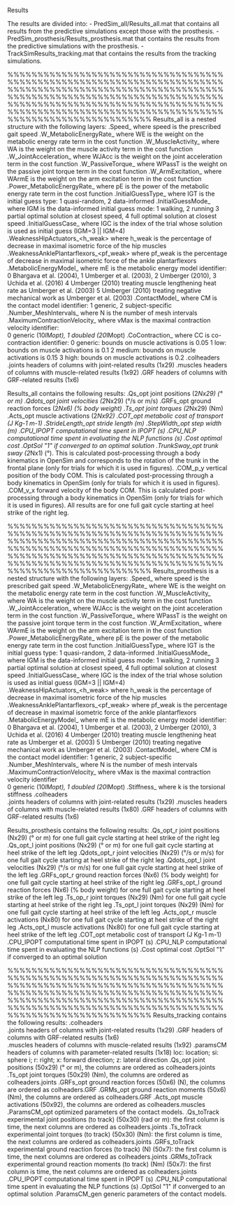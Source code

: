 ﻿Results

The results are divided into:
    - PredSim_all/Results_all.mat that contains all results from the predictive simulations except those with the prosthesis.
    - PredSim_prosthesis/Results_prosthesis.mat that contains the results from the predictive simulations with the prosthesis.
    - TrackSimResults_tracking.mat that contains the results from the tracking simulations.

%%%%%%%%%%%%%%%%%%%%%%%%%%%%%%%%%%%%%%%%%%%%%%%%%%%%%%%%%%%%%%%%%%%%%%%%%%%%%%%%%%%%%%%%%%%%%%%%%%%%%%%%%%%%%%%%%%%%%%%%%%%%%%%%%%%%%%%%%%%%%%%%%%%%%%%%%%%%%%%%%%%%%%%%%%%%%%%%%%%%%%%%%%%%%%%%%%%%%%%%%%%%%%%%%%%%%%%%%%%%%%%%%%%%%%%%%%%%%%%%
Results_all is a nested structure with the following layers:
    .Speed_<speed>                          where speed is the prescribed gait speed
    .W_MetabolicEnergyRate_<WE>             where WE is the weight on the metabolic energy rate term in the cost function
    .W_MuscleActivity_<WA>                  where WA is the weight on the muscle activity term in the cost function
    .W_JointAcceleration_<WJAcc>            where WJAcc is the weight on the joint acceleration term in the cost function
    .W_PassiveTorque_<WPassT>               where WPassT is the weight on the passive joint torque term in the cost function
    .W_ArmExcitation_<WArmE>                where WArmE is the weight on the arm excitation term in the cost function
    .Power_MetabolicEnergyRate_<pE>         where pE is the power of the metabolic energy rate term in the cost function 
    .InitialGuessType_<IGT>                 where IGT is the initial guess type: 
                                                1 quasi-random, 2 data-informed
    .InitialGuessMode_<IGM>                 where IGM is the data-informed initial guess mode: 
                                                1 walking, 2 running 
                                                3 partial optimal solution at closest speed, 4 full optimal solution at closest speed
    .InitialGuessCase_<IGC>                 where IGC is the index of the trial whose solution is used as initial guess (IGM=3 || IGM=4)
    .WeaknessHipActuators_<h_weak>          where h_weak is the percentage of decrease in maximal isometric force of the hip muscles
    .WeaknessAnklePlantarflexors_<pf_weak>  where pf_weak is the percentage of decrease in maximal isometric force of the ankle plantarflexors
    .MetabolicEnergyModel_<mE>              where mE is the metabolic energy model identifier: 
                                                0 Bhargava et al. (2004), 1 Umberger et al. (2003), 2 Umberger (2010), 3 Uchida et al. (2016) 
                                                4 Umberger (2010) treating muscle lengthening heat rate as Umberger et al. (2003)
                                                5 Umberger (2010) treating negative mechanical work as Umberger et al. (2003)
    .ContactModel_<CM>                      where CM is the contact model identifier: 
                                                1 generic, 2 subject-specific
    .Number_MeshIntervals_<N>               where N is the number of mesh intervals
    .MaximumContractionVelocity_<vMax>      where vMax is the maximal contraction velocity identifier:       
                                                0 generic (10*lMopt), 1 doubled (20*lMopt)
    .CoContraction_<CC>                     where CC is co-contraction identifier:
                                                0 generic: bounds on muscle activations is 0.05
                                                1 low: bounds on muscle activations is 0.1
                                                2 medium: bounds on muscle activations is 0.15
                                                3 high: bounds on muscle activations is 0.2
    .colheaders     
        .joints                             headers of columns with joint-related results (1x29)
        .muscles                            headers of columns with muscle-related results (1x92)
        .GRF                                headers of columns with GRF-related results (1x6)  
                                                
Results_all contains the following results:
    .Qs_opt                 joint positions (2*Nx29) (° or m)
    .Qdots_opt              joint velocities (2*Nx29) (°/s or m/s)
    .GRFs_opt               ground reaction forces (2*Nx6) (% body weight)
    .Ts_opt                 joint torques (2*Nx29) (Nm)
    .Acts_opt               muscle activations (2*Nx92)
    .COT_opt                metabolic cost of transport (J Kg-1 m-1)
    .StrideLength_opt       stride length (m)
    .StepWidth_opt          step width (m)
    .CPU_IPOPT              computational time spent in IPOPT (s)
    .CPU_NLP                computational time spent in evaluating the NLP functions (s)
    .Cost                   optimal cost
    .OptSol                 "1" if converged to an optimal solution
    .TrunkSway_opt          trunk sway (2*Nx1) (°). This is calculated post-processing through a body kinematics in OpenSim and corresponds to the rotation of the trunk in the frontal plane (only for trials for which it is used in figures).
    .COM_p_y                vertical position of the body COM. This is calculated post-processing through a body kinematics in OpenSim (only for trials for which it is used in figures).
    .COM_v_x                forward velocity of the body COM. This is calculated post-processing through a body kinematics in OpenSim (only for trials for which it is used in figures).
All results are for one full gait cycle starting at heel strike of the right leg.

%%%%%%%%%%%%%%%%%%%%%%%%%%%%%%%%%%%%%%%%%%%%%%%%%%%%%%%%%%%%%%%%%%%%%%%%%%%%%%%%%%%%%%%%%%%%%%%%%%%%%%%%%%%%%%%%%%%%%%%%%%%%%%%%%%%%%%%%%%%%%%%%%%%%%%%%%%%%%%%%%%%%%%%%%%%%%%%%%%%%%%%%%%%%%%%%%%%%%%%%%%%%%%%%%%%%%%%%%%%%%%%%%%%%%%%%%%%%%%%%
Results_prosthesis is a nested structure with the following layers:
    .Speed_<speed>                          where speed is the prescribed gait speed
    .W_MetabolicEnergyRate_<WE>             where WE is the weight on the metabolic energy rate term in the cost function
    .W_MuscleActivity_<WA>                  where WA is the weight on the muscle activity term in the cost function
    .W_JointAcceleration_<WJAcc>            where WJAcc is the weight on the joint acceleration term in the cost function
    .W_PassiveTorque_<WPassT>               where WPassT is the weight on the passive joint torque term in the cost function
    .W_ArmExcitation_<WArmE>                where WArmE is the weight on the arm excitation term in the cost function
    .Power_MetabolicEnergyRate_<pE>         where pE is the power of the metabolic energy rate term in the cost function 
    .InitialGuessType_<IGT>                 where IGT is the initial guess type: 
                                                1 quasi-random, 2 data-informed
    .InitialGuessMode_<IGM>                 where IGM is the data-informed initial guess mode: 
                                                1 walking, 2 running 
                                                3 partial optimal solution at closest speed, 4 full optimal solution at closest speed
    .InitialGuessCase_<IGC>                 where IGC is the index of the trial whose solution is used as initial guess (IGM=3 || IGM=4)
    .WeaknessHipActuators_<h_weak>          where h_weak is the percentage of decrease in maximal isometric force of the hip muscles
    .WeaknessAnklePlantarflexors_<pf_weak>  where pf_weak is the percentage of decrease in maximal isometric force of the ankle plantarflexors
    .MetabolicEnergyModel_<mE>              where mE is the metabolic energy model identifier: 
                                                0 Bhargava et al. (2004), 1 Umberger et al. (2003), 2 Umberger (2010), 3 Uchida et al. (2016) 
                                                4 Umberger (2010) treating muscle lengthening heat rate as Umberger et al. (2003)
                                                5 Umberger (2010) treating negative mechanical work as Umberger et al. (2003)
    .ContactModel_<CM>                      where CM is the contact model identifier: 
                                                1 generic, 2 subject-specific
    .Number_MeshIntervals_<N>               where N is the number of mesh intervals
    .MaximumContractionVelocity_<vMax>      where vMax is the maximal contraction velocity identifier       
                                                0 generic (10*lMopt), 1 doubled (20*lMopt)
    .Stiffness_<k>                          where k is the torsional stiffness
    .colheaders     
        .joints                             headers of columns with joint-related results (1x29)
        .muscles                            headers of columns with muscle-related results (1x80)
        .GRF                                headers of columns with GRF-related results (1x6)  
    
Results_prosthesis contains the following results:
    .Qs_opt_r       joint positions (Nx29) (° or m)                 for one full gait cycle starting at heel strike of the right leg                    
    .Qs_opt_l       joint positions (Nx29) (° or m)                 for one full gait cycle starting at heel strike of the left leg
    .Qdots_opt_r    joint velocities (Nx29) (°/s or m/s)            for one full gait cycle starting at heel strike of the right leg
    .Qdots_opt_l    joint velocities (Nx29) (°/s or m/s)            for one full gait cycle starting at heel strike of the left leg
    .GRFs_opt_r     ground reaction forces (Nx6) (% body weight)    for one full gait cycle starting at heel strike of the right leg
    .GRFs_opt_l     ground reaction forces (Nx6) (% body weight)    for one full gait cycle starting at heel strike of the left leg
    .Ts_op_r        joint torques (Nx29) (Nm)                       for one full gait cycle starting at heel strike of the right leg
    .Ts_opt_l       joint torques (Nx29) (Nm)                       for one full gait cycle starting at heel strike of the left leg
    .Acts_opt_r     muscle activations (Nx80)                       for one full gait cycle starting at heel strike of the right leg
    .Acts_opt_l     muscle activations (Nx80)                       for one full gait cycle starting at heel strike of the left leg
    .COT_opt        metabolic cost of transport (J Kg-1 m-1)
    .CPU_IPOPT      computational time spent in IPOPT (s)
    .CPU_NLP        computational time spent in evaluating the NLP functions (s)
    .Cost           optimal cost
    .OptSol         "1" if converged to an optimal solution
    
%%%%%%%%%%%%%%%%%%%%%%%%%%%%%%%%%%%%%%%%%%%%%%%%%%%%%%%%%%%%%%%%%%%%%%%%%%%%%%%%%%%%%%%%%%%%%%%%%%%%%%%%%%%%%%%%%%%%%%%%%%%%%%%%%%%%%%%%%%%%%%%%%%%%%%%%%%%%%%%%%%%%%%%%%%%%%%%%%%%%%%%%%%%%%%%%%%%%%%%%%%%%%%%%%%%%%%%%%%%%%%%%%%%%%%%%%%%%%%%%
Results_tracking contains the following results:
    .colheaders     
        .joints     headers of columns with joint-related results (1x29)
        .GRF        headers of columns with GRF-related results (1x6)   
        .muscles    headers of columns with muscle-related results (1x92) 
        .paramsCM   headers of columns with parameter-related results (1x18)
                        loc: location; si: sphere i; r: right; x: forward direction; z: lateral direction
    .Qs_opt         joint positions (50x29) (° or m), the columns are ordered as colheaders.joints
    .Ts_opt         joint torques (50x29) (Nm), the columns are ordered as colheaders.joints
    .GRFs_opt       ground reaction forces (50x6) (N), the columns are ordered as colheaders.GRF
    .GRMs_opt       ground reaction moments (50x6) (Nm), the columns are ordered as colheaders.GRF
    .Acts_opt       muscle activations (50x92), the columns are ordered as colheaders.muscles 
    .ParamsCM_opt   optimized parameters of the contact models.
    .Qs_toTrack     experimental joint positions (to track) (50x30) (rad or m): the first column is time, the next columns are ordered as colheaders.joints
    .Ts_toTrack     experimental joint torques (to track) (50x30) (Nm): the first column is time, the next columns are ordered as colheaders.joints
    .GRFs_toTrack   experimental ground reaction forces (to track) (N) (50x7): the first column is time, the next columns are ordered as colheaders.joints
    .GRMs_toTrack   experimental ground reaction moments (to track) (Nm) (50x7): the first column is time, the next columns are ordered as colheaders.joints    
    .CPU_IPOPT      computational time spent in IPOPT (s)
    .CPU_NLP        computational time spent in evaluating the NLP functions (s)
    .OptSol         "1" if converged to an optimal solution
    .ParamsCM_gen   generic parameters of the contact models.
    